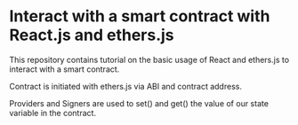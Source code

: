 # Interact with a smart contract with React.js and ethers.js

This repository contains tutorial on the basic usage of React and ethers.js to interact with a smart contract.

Contract is initiated with ethers.js via ABI and contract address.

Providers and Signers are used to set() and get() the value of our state variable in the contract.  